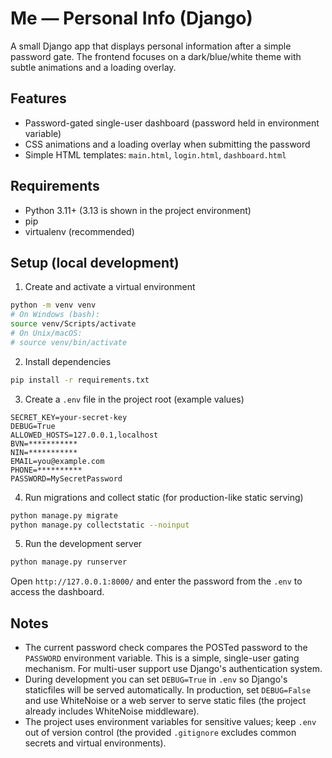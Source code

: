 # Me — Personal Info (Django)

A small Django app that displays personal information after a simple password gate. The frontend focuses on a dark/blue/white theme with subtle animations and a loading overlay.

## Features
- Password-gated single-user dashboard (password held in environment variable)
- CSS animations and a loading overlay when submitting the password
- Simple HTML templates: `main.html`, `login.html`, `dashboard.html`

## Requirements
- Python 3.11+ (3.13 is shown in the project environment)
- pip
- virtualenv (recommended)

## Setup (local development)

1. Create and activate a virtual environment

```bash
python -m venv venv
# On Windows (bash):
source venv/Scripts/activate
# On Unix/macOS:
# source venv/bin/activate
```

2. Install dependencies

```bash
pip install -r requirements.txt
```

3. Create a `.env` file in the project root (example values)

```env
SECRET_KEY=your-secret-key
DEBUG=True
ALLOWED_HOSTS=127.0.0.1,localhost
BVN=***********
NIN=***********
EMAIL=you@example.com
PHONE=**********
PASSWORD=MySecretPassword
```

4. Run migrations and collect static (for production-like static serving)

```bash
python manage.py migrate
python manage.py collectstatic --noinput
```

5. Run the development server

```bash
python manage.py runserver
```

Open `http://127.0.0.1:8000/` and enter the password from the `.env` to access the dashboard.

## Notes
- The current password check compares the POSTed password to the `PASSWORD` environment variable. This is a simple, single-user gating mechanism. For multi-user support use Django's authentication system.
- During development you can set `DEBUG=True` in `.env` so Django's staticfiles will be served automatically. In production, set `DEBUG=False` and use WhiteNoise or a web server to serve static files (the project already includes WhiteNoise middleware).
- The project uses environment variables for sensitive values; keep `.env` out of version control (the provided `.gitignore` excludes common secrets and virtual environments).